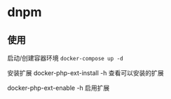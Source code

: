 # dnpm

## 使用
启动/创建容器环境
    ```
    docker-compose up -d
    ```
    
安装扩展
docker-php-ext-install -h 查看可以安装的扩展

docker-php-ext-enable -h 启用扩展
